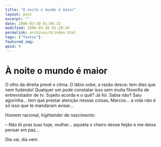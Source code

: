 ```yaml
---
title: "À noite o mundo é maior"
layout: post
excerpt: ""
date: 2006-03-30 01:06:33
modified: 2006-03-30 01:20:26
permalink: archives/9/index.html
tags: ["Textos"]
featured_img: 
wpid: 9
---
```


# À noite o mundo é maior

O olho da direita prevê o clima. O lábio sobe, a razão desce: tem dias que nem fudendo! Qualquer um pode constatar isso sem muita filosofia de entrevistador de tv. Sujeito acorda e o quê? Já foi. Sabia não? Saiu agorinha… tem que prestar atenção nessas coisas, Marcos… a vida não é só isso que te mandaram avisar…

Homem racional, *highlander* de nascimento:

– Não tô pras tuas hoje, mulher… aquieta o cheiro desse feijão e me deixa pensar em paz…

Dia vai, dia vem.